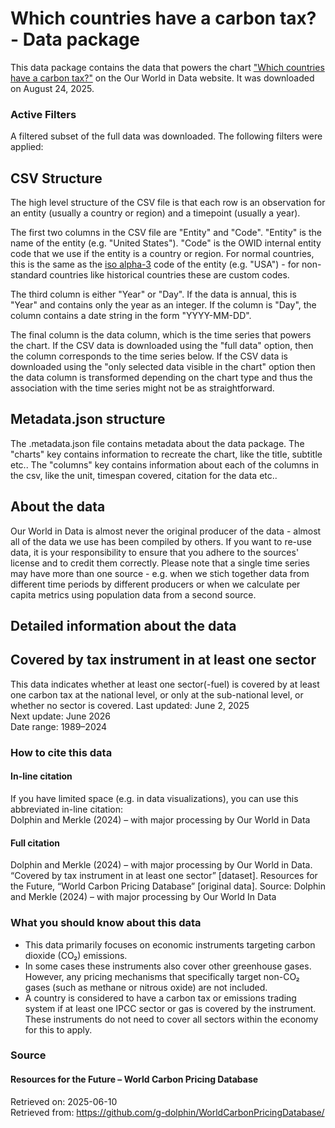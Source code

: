 # Which countries have a carbon tax? - Data package

This data package contains the data that powers the chart ["Which countries have a carbon tax?"](https://ourworldindata.org/grapher/carbon-tax-instruments?v=1&csvType=full&useColumnShortNames=false) on the Our World in Data website. It was downloaded on August 24, 2025.

### Active Filters

A filtered subset of the full data was downloaded. The following filters were applied:

## CSV Structure

The high level structure of the CSV file is that each row is an observation for an entity (usually a country or region) and a timepoint (usually a year).

The first two columns in the CSV file are "Entity" and "Code". "Entity" is the name of the entity (e.g. "United States"). "Code" is the OWID internal entity code that we use if the entity is a country or region. For normal countries, this is the same as the [iso alpha-3](https://en.wikipedia.org/wiki/ISO_3166-1_alpha-3) code of the entity (e.g. "USA") - for non-standard countries like historical countries these are custom codes.

The third column is either "Year" or "Day". If the data is annual, this is "Year" and contains only the year as an integer. If the column is "Day", the column contains a date string in the form "YYYY-MM-DD".

The final column is the data column, which is the time series that powers the chart. If the CSV data is downloaded using the "full data" option, then the column corresponds to the time series below. If the CSV data is downloaded using the "only selected data visible in the chart" option then the data column is transformed depending on the chart type and thus the association with the time series might not be as straightforward.

## Metadata.json structure

The .metadata.json file contains metadata about the data package. The "charts" key contains information to recreate the chart, like the title, subtitle etc.. The "columns" key contains information about each of the columns in the csv, like the unit, timespan covered, citation for the data etc..

## About the data

Our World in Data is almost never the original producer of the data - almost all of the data we use has been compiled by others. If you want to re-use data, it is your responsibility to ensure that you adhere to the sources' license and to credit them correctly. Please note that a single time series may have more than one source - e.g. when we stich together data from different time periods by different producers or when we calculate per capita metrics using population data from a second source.

## Detailed information about the data


## Covered by tax instrument in at least one sector
This data indicates whether at least one sector(-fuel) is covered by at least one carbon tax at the national level, or only at the sub-national level, or whether no sector is covered.
Last updated: June 2, 2025  
Next update: June 2026  
Date range: 1989–2024  


### How to cite this data

#### In-line citation
If you have limited space (e.g. in data visualizations), you can use this abbreviated in-line citation:  
Dolphin and Merkle (2024) – with major processing by Our World in Data

#### Full citation
Dolphin and Merkle (2024) – with major processing by Our World in Data. “Covered by tax instrument in at least one sector” [dataset]. Resources for the Future, “World Carbon Pricing Database” [original data].
Source: Dolphin and Merkle (2024) – with major processing by Our World In Data

### What you should know about this data
* This data primarily focuses on economic instruments targeting carbon dioxide (CO₂) emissions.
* In some cases these instruments also cover other greenhouse gases. However, any pricing mechanisms that specifically target non-CO₂ gases (such as methane or nitrous oxide) are not included.
* A country is considered to have a carbon tax or emissions trading system if at least one IPCC sector or gas is covered by the instrument. These instruments do not need to cover all sectors within the economy for this to apply.

### Source

#### Resources for the Future – World Carbon Pricing Database
Retrieved on: 2025-06-10  
Retrieved from: https://github.com/g-dolphin/WorldCarbonPricingDatabase/  


    